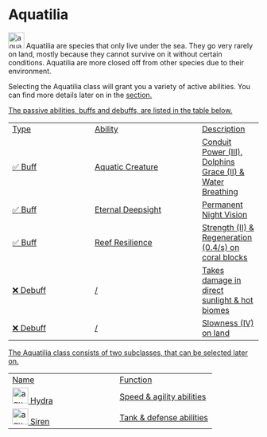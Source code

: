 # Aquatilia

<img src="aquatilia_icon.png" alt="aquatilia_icon" width="32" style="inline" title="Aquatilia Icon"/> Aquatilia are species that only live under the sea. They go very rarely on land, mostly because they cannot survive on it without certain conditions. Aquatilia are more closed off from other species due to their environment.

<chapter title="Active Abilities"/>

Selecting the Aquatilia class will grant you a variety of active abilities. You can find more details later on in the <a href="Elements.md"/> section.

<chapter title="Passive Abilities"/>

The passive abilities, buffs and debuffs, are listed in the table below.

<table>
    <tr>
        <td width="150">Type</td>
        <td width="200">Ability</td>
        <td>Description</td>
    </tr>
    <tr>
        <td>✅ Buff</td>
        <td>Aquatic Creature</td>
        <td>Conduit Power (III), Dolphins Grace (II) & Water Breathing</td>
    </tr>
    <tr>
        <td>✅ Buff</td>
        <td>Eternal Deepsight</td>
        <td>Permanent Night Vision</td>
    </tr>
    <tr>
        <td>✅ Buff</td>
        <td>Reef Resilience</td>
        <td>Strength (II) & Regeneration (0.4/s) on coral blocks</td>
    </tr>
    <tr>
        <td>❌ Debuff</td>
        <td>/</td>
        <td>Takes damage in direct sunlight & hot biomes</td>
    </tr>
    <tr>
        <td>❌ Debuff</td>
        <td>/</td>
        <td>Slowness (IV) on land</td>
    </tr>
</table>

<chapter title="Subclasses"/>

The Aquatilia class consists of two subclasses, that can be selected later on.

<table>
    <tr>
        <td width="200">Name</td>
        <td>Function</td>
    </tr>
    <tr>
        <td><img src="aquatilia_icon.png" alt="aquatilia_icon" width="32" style="inline" title="Aquatilia Icon"/> Hydra</td>
        <td>Speed & agility abilities</td>
    </tr>
    <tr>
        <td><img src="aquatilia_icon.png" alt="aquatilia_icon" width="32" style="inline" title="Aquatilia Icon"/> Siren</td>
        <td>Tank & defense abilities</td>
    </tr>
</table>